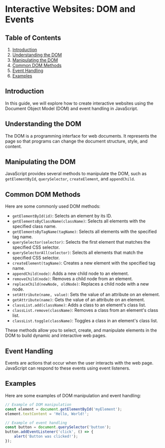 # Interactive Websites: DOM and Events

## Table of Contents
1. [Introduction](#introduction)
2. [Understanding the DOM](#understanding-the-dom)
3. [Manipulating the DOM](#manipulating-the-dom)
4. [Common DOM Methods](#common-dom-methods)
5. [Event Handling](#event-handling)
6. [Examples](#examples)

## Introduction
In this guide, we will explore how to create interactive websites using the Document Object Model (DOM) and event handling in JavaScript.

## Understanding the DOM
The DOM is a programming interface for web documents. It represents the page so that programs can change the document structure, style, and content.

## Manipulating the DOM
JavaScript provides several methods to manipulate the DOM, such as `getElementById`, `querySelector`, `createElement`, and `appendChild`.

## Common DOM Methods
Here are some commonly used DOM methods:

- `getElementById(id)`: Selects an element by its ID.
- `getElementsByClassName(className)`: Selects all elements with the specified class name.
- `getElementsByTagName(tagName)`: Selects all elements with the specified tag name.
- `querySelector(selector)`: Selects the first element that matches the specified CSS selector.
- `querySelectorAll(selector)`: Selects all elements that match the specified CSS selector.
- `createElement(tagName)`: Creates a new element with the specified tag name.
- `appendChild(node)`: Adds a new child node to an element.
- `removeChild(node)`: Removes a child node from an element.
- `replaceChild(newNode, oldNode)`: Replaces a child node with a new node.
- `setAttribute(name, value)`: Sets the value of an attribute on an element.
- `getAttribute(name)`: Gets the value of an attribute on an element.
- `classList.add(className)`: Adds a class to an element's class list.
- `classList.remove(className)`: Removes a class from an element's class list.
- `classList.toggle(className)`: Toggles a class in an element's class list.

These methods allow you to select, create, and manipulate elements in the DOM to build dynamic and interactive web pages.

## Event Handling
Events are actions that occur when the user interacts with the web page. JavaScript can respond to these events using event listeners.

## Examples
Here are some examples of DOM manipulation and event handling:

```javascript
// Example of DOM manipulation
const element = document.getElementById('myElement');
element.textContent = 'Hello, World!';

// Example of event handling
const button = document.querySelector('button');
button.addEventListener('click', () => {
    alert('Button was clicked!');
});
```

